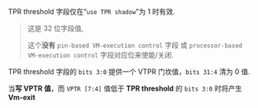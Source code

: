 
TPR threshold 字段仅在“`use TPR shadow`”为 1 时有效. 

> 这是 32 位字段值, 
>
> 这个**没有** `pin-based VM-execution control` 字段 或 `processor-based VM-execution control` 字段对应位来使能/关闭. 

TPR threshold 字段的 `bits 3:0` 提供一个 VTPR 门坎值，`bits 31:4` 清为 0 值. 

当**写 VPTR 值**，而 `VPTR [7:4]` 值低于 **TPR threshold** 的 `bits 3:0` 时将产生 **Vm-exit**
